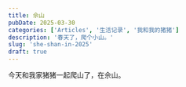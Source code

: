 ```yaml
---
title: 佘山
pubDate: 2025-03-30
categories: ['Articles', '生活记录', '我和我的猪猪']
description: '春天了，爬个小山。'
slug: 'she-shan-in-2025'
draft: true
---
```


今天和我家猪猪一起爬山了，在佘山。
